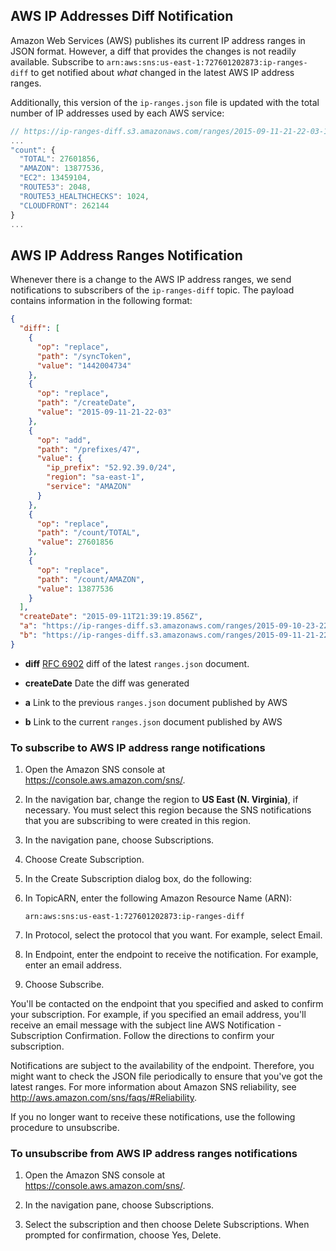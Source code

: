 ## AWS IP Addresses Diff Notification

Amazon Web Services (AWS) publishes its current IP address ranges in JSON format. However, a diff that provides the changes is not readily available. Subscribe to `arn:aws:sns:us-east-1:727601202873:ip-ranges-diff` to get notified about *what* changed in the latest AWS IP address ranges.

Additionally, this version of the `ip-ranges.json` file is updated with the total number of IP addresses used by each AWS service:

```javascript
// https://ip-ranges-diff.s3.amazonaws.com/ranges/2015-09-11-21-22-03-1442004734.json
...
"count": {
  "TOTAL": 27601856,
  "AMAZON": 13877536,
  "EC2": 13459104,
  "ROUTE53": 2048,
  "ROUTE53_HEALTHCHECKS": 1024,
  "CLOUDFRONT": 262144
}
...
```

## AWS IP Address Ranges Notification

Whenever there is a change to the AWS IP address ranges, we send notifications to subscribers of the `ip-ranges-diff` topic. The payload contains information in the following format:

```json
{
  "diff": [
    {
      "op": "replace",
      "path": "/syncToken",
      "value": "1442004734"
    },
    {
      "op": "replace",
      "path": "/createDate",
      "value": "2015-09-11-21-22-03"
    },
    {
      "op": "add",
      "path": "/prefixes/47",
      "value": {
        "ip_prefix": "52.92.39.0/24",
        "region": "sa-east-1",
        "service": "AMAZON"
      }
    },
    {
      "op": "replace",
      "path": "/count/TOTAL",
      "value": 27601856
    },
    {
      "op": "replace",
      "path": "/count/AMAZON",
      "value": 13877536
    }
  ],
  "createDate": "2015-09-11T21:39:19.856Z",
  "a": "https://ip-ranges-diff.s3.amazonaws.com/ranges/2015-09-10-23-22-03-1441925535.json",
  "b": "https://ip-ranges-diff.s3.amazonaws.com/ranges/2015-09-11-21-22-03-1442004734.json"
}
```

* **diff**
  [RFC 6902](https://tools.ietf.org/html/rfc6902) diff of the latest `ranges.json` document.

* **createDate**
  Date the diff was generated

* **a**
  Link to the previous `ranges.json` document published by AWS


* **b**
  Link to the current `ranges.json` document published by AWS

### To subscribe to AWS IP address range notifications

1. Open the Amazon SNS console at https://console.aws.amazon.com/sns/.

1. In the navigation bar, change the region to **US East (N. Virginia)**, if necessary. You must select this region because the SNS notifications that you are subscribing to were created in this region.

1. In the navigation pane, choose Subscriptions.

1. Choose Create Subscription.

1. In the Create Subscription dialog box, do the following:

1. In TopicARN, enter the following Amazon Resource Name (ARN):

   `arn:aws:sns:us-east-1:727601202873:ip-ranges-diff`

1. In Protocol, select the protocol that you want. For example, select Email.

1. In Endpoint, enter the endpoint to receive the notification. For example, enter an email address.

1. Choose Subscribe.

You'll be contacted on the endpoint that you specified and asked to confirm your subscription. For example, if you specified an email address, you'll receive an email message with the subject line AWS Notification - Subscription Confirmation. Follow the directions to confirm your subscription.

Notifications are subject to the availability of the endpoint. Therefore, you might want to check the JSON file periodically to ensure that you've got the latest ranges. For more information about Amazon SNS reliability, see http://aws.amazon.com/sns/faqs/#Reliability.

If you no longer want to receive these notifications, use the following procedure to unsubscribe.

### To unsubscribe from AWS IP address ranges notifications

1. Open the Amazon SNS console at https://console.aws.amazon.com/sns/.

1. In the navigation pane, choose Subscriptions.

1. Select the subscription and then choose Delete Subscriptions. When prompted for confirmation, choose Yes, Delete.